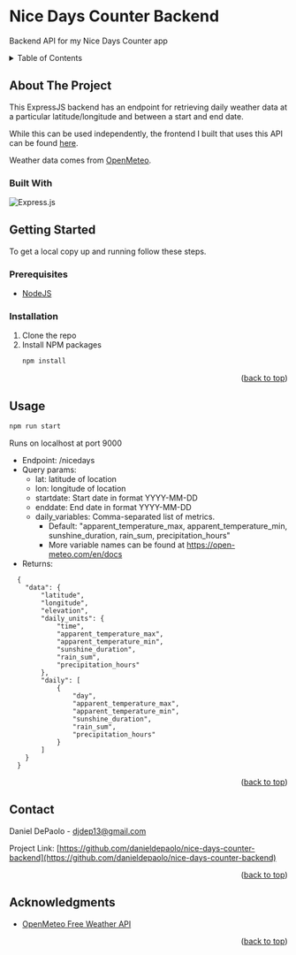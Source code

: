 # Nice Days Counter Backend
Backend API for my Nice Days Counter app

<!-- TABLE OF CONTENTS -->
<details>
  <summary>Table of Contents</summary>
  <ol>
    <li>
      <a href="#about-the-project">About The Project</a>
      <ul>
        <li><a href="#built-with">Built With</a></li>
      </ul>
    </li>
    <li>
      <a href="#getting-started">Getting Started</a>
      <ul>
        <li><a href="#prerequisites">Prerequisites</a></li>
        <li><a href="#installation">Installation</a></li>
      </ul>
    </li>
    <li><a href="#usage">Usage</a></li>
    <li><a href="#contact">Contact</a></li>
    <li><a href="#acknowledgments">Acknowledgments</a></li>
  </ol>
</details>



<!-- ABOUT THE PROJECT -->
## About The Project

This ExpressJS backend has an endpoint for retrieving daily weather data at a particular latitude/longitude and between a start and end date.

While this can be used independently, the frontend I built that uses this API can be found [here](https://github.com/danieldepaolo/nice-days-counter).

Weather data comes from <a href="https://open-meteo.com/">OpenMeteo</a>.

### Built With
![Express.js](https://img.shields.io/badge/express.js-%23404d59.svg?style=for-the-badge&logo=express&logoColor=%2361DAFB)

<!-- GETTING STARTED -->
## Getting Started

To get a local copy up and running follow these steps.

### Prerequisites

* <a href="https://nodejs.org/en/">NodeJS</a>

### Installation

1. Clone the repo
2. Install NPM packages
   ```sh
   npm install
   ```
<p align="right">(<a href="#readme-top">back to top</a>)</p>

<!-- USAGE EXAMPLES -->
## Usage

```sh
npm run start
```
Runs on localhost at port 9000

- Endpoint: /nicedays
- Query params:
  - lat: latitude of location
  - lon: longitude of location
  - startdate: Start date in format YYYY-MM-DD
  - enddate: End date in format YYYY-MM-DD
  - daily_variables: Comma-separated list of metrics.
    - Default: "apparent_temperature_max, apparent_temperature_min, sunshine_duration, rain_sum, precipitation_hours"
    - More variable names can be found at https://open-meteo.com/en/docs
- Returns:
```
  {
    "data": {
        "latitude",
        "longitude",
        "elevation",
        "daily_units": {
            "time",
            "apparent_temperature_max",
            "apparent_temperature_min",
            "sunshine_duration",
            "rain_sum",
            "precipitation_hours"
        },
        "daily": [
            {
                "day",
                "apparent_temperature_max",
                "apparent_temperature_min",
                "sunshine_duration",
                "rain_sum",
                "precipitation_hours"
            }
        ]
    }
  }
```

<p align="right">(<a href="#readme-top">back to top</a>)</p>

<!-- ROADMAP -->

<!-- CONTRIBUTING -->

<!-- LICENSE -->

<!-- CONTACT -->
## Contact

Daniel DePaolo - djdep13@gmail.com

Project Link: [https://github.com/danieldepaolo/nice-days-counter-backend](https://github.com/danieldepaolo/nice-days-counter-backend)

<p align="right">(<a href="#readme-top">back to top</a>)</p>

<!-- ACKNOWLEDGMENTS -->
## Acknowledgments

* [OpenMeteo Free Weather API](https://open-meteo.com/)

<p align="right">(<a href="#readme-top">back to top</a>)</p>

<!-- MARKDOWN LINKS & IMAGES -->
<!-- https://www.markdownguide.org/basic-syntax/#reference-style-links -->
